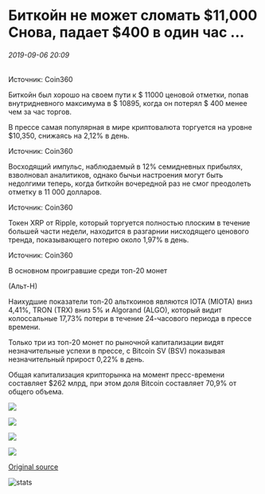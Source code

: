 # Биткойн не может сломать $11,000 Снова, падает $400 в один час ...

###### 2019-09-06 20:09

Источник: Coin360

Биткойн был хорошо на своем пути к $ 11000 ценовой отметки, попав внутридневного максимума в $ 10895, когда он потерял $ 400 менее чем за час торгов.

В прессе самая популярная в мире криптовалюта торгуется на уровне $10,350, снижаясь на 2,12% в день.

Источник: Coin360

Восходящий импульс, наблюдаемый в 12% семидневных прибылях, взволновал аналитиков, однако бычьи настроения могут быть недолгими теперь, когда биткойн вочередной раз не смог преодолеть отметку в 11 000 долларов.

Источник: Coin360

Токен XRP от Ripple, который торгуется полностью плоским в течение большей части недели, находится в разгарнии нисходящего ценового тренда, показывающего потерю около 1,97% в день.

Источник: Coin360

В основном проигравшие среди топ-20 монет

(Альт-Н)

Наихудшие показатели топ-20 альткоинов являются IOTA (MIOTA) вниз 4,41%, TRON (TRX) вниз 5% и Algorand (ALGO), который видит колоссальные 17,73% потери в течение 24-часового периода в прессе времени.

Только три из топ-20 монет по рыночной капитализации видят незначительные успехи в прессе, с Bitcoin SV (BSV) показывая незначительный прирост 0,22% в день.

Общая капитализация крипторынка на момент пресс-времени составляет $262 млрд, при этом доля Bitcoin составляет 70,9% от общего объема.

![](https://s3.cointelegraph.com/storage/uploads/view/40f1ae49b6fcae6b20925ea9af29b463.png)

![](https://s3.cointelegraph.com/storage/uploads/view/1367b8abe68f1b133d86ca5d3bb312fb.png)

![](https://s3.cointelegraph.com/storage/uploads/view/1dcb28ee9a468405105e5ec240699dd2.png)

![](https://s3.cointelegraph.com/storage/uploads/view/3b6de4a56711fd54a62995b8bed4da2f.png)

[Original source](https://cointelegraph.com/news/bitcoin-fails-to-break-11-000-again-drops-400-in-one-hour)

![stats](https://c.statcounter.com/11760860/0/a89fa40b/1/ "stats")